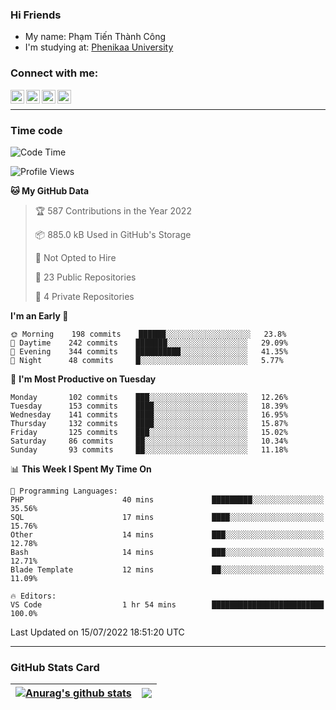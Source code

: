 ### Hi Friends

- My name: Phạm Tiến Thành Công
- I'm studying at: [Phenikaa University]


### Connect with me:
[<img align="left" alt="PhamTienThanhCong | Facebook" width="22px" src="https://upload.wikimedia.org/wikipedia/commons/thumb/1/16/Facebook-icon-1.png/640px-Facebook-icon-1.png" />][facebook]
[<img align="left" alt="PhamTienThanhCong | Zalo" width="22px" src="https://www.anphatpc.com.vn/template/anphat_2020v2/images/icon-zalo.jpg" />][zalo]
[<img align="left" alt="PhamTienThanhCong | LinkedIn" width="22px" src="https://cdn3.iconfinder.com/data/icons/inficons/512/linkedin.png" />][linkedin]
[<img align="left" alt="PhamTienThanhCong | tiktok" width="22px" src="https://cdn.worldvectorlogo.com/logos/tiktok-logo.svg" />][tiktok]

<br />

---

### Time code

<!--START_SECTION:waka-->
![Code Time](http://img.shields.io/badge/Code%20Time-464%20hrs%2045%20mins-blue)

![Profile Views](http://img.shields.io/badge/Profile%20Views-2-blue)

**🐱 My GitHub Data** 

> 🏆 587 Contributions in the Year 2022
 > 
> 📦 885.0 kB Used in GitHub's Storage 
 > 
> 🚫 Not Opted to Hire
 > 
> 📜 23 Public Repositories 
 > 
> 🔑 4 Private Repositories  
 > 
**I'm an Early 🐤** 

```text
🌞 Morning    198 commits    ██████░░░░░░░░░░░░░░░░░░░   23.8% 
🌆 Daytime    242 commits    ███████░░░░░░░░░░░░░░░░░░   29.09% 
🌃 Evening    344 commits    ██████████░░░░░░░░░░░░░░░   41.35% 
🌙 Night      48 commits     █░░░░░░░░░░░░░░░░░░░░░░░░   5.77%

```
📅 **I'm Most Productive on Tuesday** 

```text
Monday       102 commits    ███░░░░░░░░░░░░░░░░░░░░░░   12.26% 
Tuesday      153 commits    ████░░░░░░░░░░░░░░░░░░░░░   18.39% 
Wednesday    141 commits    ████░░░░░░░░░░░░░░░░░░░░░   16.95% 
Thursday     132 commits    ████░░░░░░░░░░░░░░░░░░░░░   15.87% 
Friday       125 commits    ███░░░░░░░░░░░░░░░░░░░░░░   15.02% 
Saturday     86 commits     ██░░░░░░░░░░░░░░░░░░░░░░░   10.34% 
Sunday       93 commits     ██░░░░░░░░░░░░░░░░░░░░░░░   11.18%

```


📊 **This Week I Spent My Time On** 

```text
💬 Programming Languages: 
PHP                      40 mins             █████████░░░░░░░░░░░░░░░░   35.56% 
SQL                      17 mins             ████░░░░░░░░░░░░░░░░░░░░░   15.76% 
Other                    14 mins             ███░░░░░░░░░░░░░░░░░░░░░░   12.78% 
Bash                     14 mins             ███░░░░░░░░░░░░░░░░░░░░░░   12.71% 
Blade Template           12 mins             ██░░░░░░░░░░░░░░░░░░░░░░░   11.09%

🔥 Editors: 
VS Code                  1 hr 54 mins        █████████████████████████   100.0%

```


 Last Updated on 15/07/2022 18:51:20 UTC
<!--END_SECTION:waka-->

---

### GitHub Stats Card

| <a href="https://github.com/phamtienthanhcong"><img align="center" src="https://github-readme-stats.vercel.app/api?username=PhamTienThanhCong&show_icons=true&include_all_commits=true&theme=buefy&hide_border=true&theme=ocean_dark" alt="Anurag's github stats" /></a> | <a href="https://github.com/phamtienthanhcong"><img align="center" src="https://github-readme-stats.vercel.app/api/top-langs/?username=PhamTienThanhCong&layout=compact&theme=buefy&hide_border=true&theme=ocean_dark" /></a> |
| ------------- | ------------- |

[Phenikaa University]: https://phenikaa-uni.edu.vn/vi
[facebook]: https://www.facebook.com/phamtienthanhcong
[linkedin]: https://linkedin.com/in/phamtienthanhcong
[zalo]: https://zalo.me/0396396332
[tiktok]: https://www.tiktok.com/@phamtienthanhcong
[web]: https://github.com/PhamTienThanhCong/web_dev
[min project]: https://github.com/PhamTienThanhCong/Project-Of-Web
[c and cpp]: https://github.com/PhamTienThanhCong/Code_C_and_Cpro
[python]: https://github.com/PhamTienThanhCong/Python_beginer
